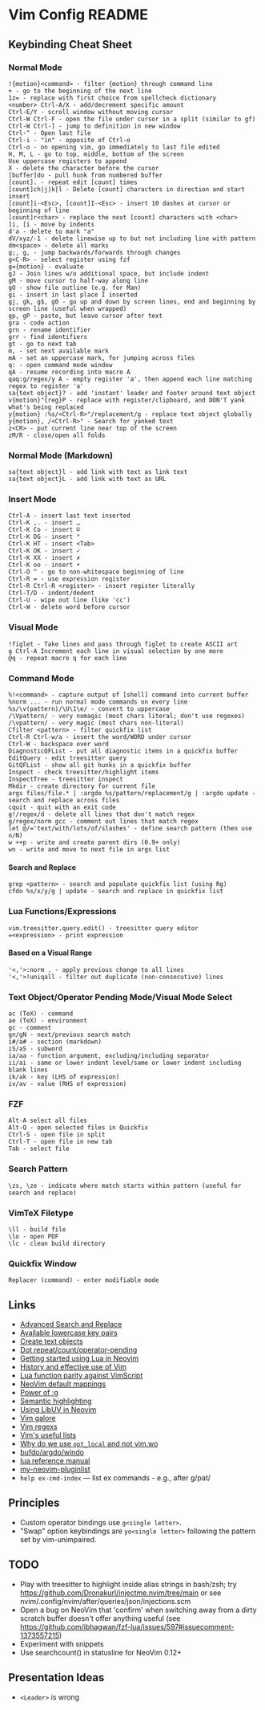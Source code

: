 # Vim Config README

## Keybinding Cheat Sheet

### Normal Mode

```text
!{motion}<command> - filter {motion} through command line
+ - go to the beginning of the next line
1z= - replace with first choice from spellcheck dictionary
<number> Ctrl-A/X - add/decrement specific amount
Ctrl-E/Y - scroll window without moving cursor
Ctrl-W Ctrl-F - open the file under cursor in a split (similar to gf)
Ctrl-W Ctrl-] - jump to definition in new window
Ctrl-^ - Open last file
Ctrl-i - "in" - opposite of Ctrl-o
Ctrl-o - on opening vim, go immediately to last file edited
H, M, L - go to top, middle, bottom of the screen
Use uppercase registers to append
X - delete the character before the cursor
[buffer]do - pull hunk from numbered buffer
[count]. - repeat edit [count] times
[count]ch|j|k|l - Delete [count] characters in direction and start insert
[count]i-<Esc>, [count]I-<Esc> - insert 10 dashes at cursor or beginning of line
[count]r<char> - replace the next [count] characters with <char>
]i, [i - move by indents
d'a - delete to mark "a"
dV/xyz/-1 - delete linewise up to but not including line with pattern
dm<space> - delete all marks
g;, g, - jump backwards/forwards through changes
g<C-R> - select register using fzf
g={motion} - evaluate
gJ - Join lines w/o additional space, but include indent
gM - move cursor to half-way along line
gO - show file outline (e.g. for Man)
gi - insert in last place I inserted
gj, gk, g$, g0 - go up and down by screen lines, end and beginning by screen line (useful when wrapped)
gp, gP - paste, but leave cursor after text
gra - code action
grn - rename identifier
grr - find identifiers
gt - go to next tab
m, - set next available mark
mA - set an uppercase mark, for jumping across files
q: - open command mode window
qA - resume recording into macro A
qaq:g/regex/y A - empty register 'a', then append each line matching regex to register 'a'
sa{text object}? - add 'instant' leader and footer around text object
v{motion}"{reg}P - replace with register/clipboard, and DON'T yank what's being replaced
y{motion} :%s/<Ctrl-R>"/replacement/g - replace text object globally
y{motion}, /<Ctrl-R>" - Search for yanked text
z<CR> - put current line near top of the screen
zM/R - close/open all folds
```

### Normal Mode (Markdown)

```text
sa{text object}l - add link with text as link text
sa{text object}L - add link with text as URL
```

### Insert Mode

```text
Ctrl-A - insert last text inserted
Ctrl-K ,. - insert …
Ctrl-K Co - insert ©
Ctrl-K DG - insert °
Ctrl-K HT - insert <Tab>
Ctrl-K OK - insert ✓
Ctrl-K XX - insert ✗
Ctrl-K oo - insert •
Ctrl-O ^ - go to non-whitespace beginning of line
Ctrl-R = - use expression register
Ctrl-R Ctrl-R <register> - insert register literally
Ctrl-T/D - indent/dedent
Ctrl-U - wipe out line (like 'cc')
Ctrl-W - delete word before cursor
```

### Visual Mode

```text
!figlet - Take lines and pass through figlet to create ASCII art
g Ctrl-A Increment each line in visual selection by one more
@q - repeat macro q for each line
```

### Command Mode

```text
%!<command> - capture output of [shell] command into current buffer
%norm ... - run normal mode commands on every line
%s/\v(pattern)/\U\1\e/ - convert to uppercase
/\Vpattern/ - very nomagic (most chars literal; don't use regexes)
/\vpattern/ - very magic (most chars non-literal)
Cfilter <pattern> - filter quickfix list
Ctrl-R Ctrl-w/a - insert the word/WORD under cursor
Ctrl-W - backspace over word
DiagnosticQFList - put all diagnostic items in a quickfix buffer
EditQuery - edit treesitter query
GitQFList - show all git hunks in a quickfix buffer
Inspect - check treesitter/highlight items
InspectTree - treesitter inspect
Mkdir - create directory for current file
args files/file.* | :argdo %s/pattern/replacement/g | :argdo update - search and replace across files
cquit - quit with an exit code
g!/regex/d - delete all lines that don't match regex
g/regex/norm gcc - comment out lines that match regex
let @/='text/with/lots/of/slashes' - define search pattern (then use n/N)
w ++p - write and create parent dirs (0.9+ only)
wn - write and move to next file in args list
```

#### Search and Replace

```text
grep <pattern> - search and populate quickfix list (using Rg)
cfdo %s/x/y/g | update - search and replace in quickfix list
```

### Lua Functions/Expressions

```text
vim.treesitter.query.edit() - treesitter query editor
=<expression> - print expression
```

#### Based on a Visual Range

```text
'<,'>:norm . - apply previous change to all lines
'<,'>!uniqall - filter out duplicate (non-consecutive) lines
```

### Text Object/Operator Pending Mode/Visual Mode Select

```text
ac (TeX) - command
ae (TeX) - environment
gc - comment
gn/gN - next/previous search match
i#/a# - section (markdown)
iS/aS - subword
ia/aa - function argument, excluding/including separator
ii/ai - same or lower indent level/same or lower indent including blank lines
ik/ak - key (LHS of expression)
iv/av - value (RHS of expression)
```

### FZF

```text
Alt-A select all files
Alt-Q - open selected files in Quickfix
Ctrl-S - open file in split
Ctrl-T - open file in new tab
Tab - select file
```

### Search Pattern

```text
\zs, \ze - indicate where match starts within pattern (useful for search and replace)
```

### VimTeX Filetype

```text
\ll - build file
\lo - open PDF
\lc - clean build directory
```

### Quickfix Window

```text
Replacer (command) - enter modifiable mode
```

## Links

- [Advanced Search and Replace](https://gosukiwi.github.io/vim/2022/04/19/vim-advanced-search-and-replace.html)
- [Available lowercase key pairs](https://gist.github.com/romainl/1f93db9dc976ba851bbb)
- [Create text objects](https://thevaluable.dev/vim-create-text-objects/)
- [Dot repeat/count/operator-pending](https://www.vikasraj.dev/blog/vim-dot-repeat)
- [Getting started using Lua in Neovim](https://github.com/nanotee/nvim-lua-guide)
- [History and effective use of Vim](https://begriffs.com/posts/2019-07-19-history-use-vim.html)
- [Lua function parity against VimScript](https://github.com/neovim/neovim/issues/18393)
- [NeoVim default mappings](https://docs.google.com/spreadsheets/d/1EJMLr_MPrYiO1TKJ2MjNkR-fA5Wgxa782-f0Wtdpz0w)
- [Power of :g](https://vim.fandom.com/wiki/Power_of_g)
- [Semantic highlighting](https://gist.github.com/swarn/fb37d9eefe1bc616c2a7e476c0bc0316)
- [Using LibUV in Neovim](https://teukka.tech/vimloop.html)
- [Vim galore](https://github.com/mhinz/vim-galore)
- [Vim regexs](https://vi.stackexchange.com/a/2279/91)
- [Vim's useful lists](https://codeinthehole.com/tips/vim-lists/)
- [Why do we use `opt_local` and not vim.wo](https://github.com/neovim/neovim/issues/20271)
- [bufdo/argdo/windo](https://jovica.org/posts/vim-edit-multiple-files/)
- [lua reference manual](https://www.lua.org/manual/5.1/manual.html)
- [my-neovim-pluginlist](https://yutkat.github.io/my-neovim-pluginlist/)
- `help ex-cmd-index` — list ex commands - e.g., after g/pat/

## Principles

- Custom operator bindings use `g<single letter>`.
- "Swap" option keybindings are `yo<single letter>` following the pattern set by vim-unimpaired.

## TODO

- Play with treesitter to highlight inside alias strings in bash/zsh; try <https://github.com/Dronakurl/injectme.nvim/tree/main> or see nvim/.config/nvim/after/queries/json/injections.scm
- Open a bug on NeoVim that 'confirm' when switching away from a dirty scratch buffer doesn't offer anything useful (see <https://github.com/ibhagwan/fzf-lua/issues/597#issuecomment-1373557215>)
- Experiment with snippets
- Use searchcount() in statusline for NeoVim 0.12+

## Presentation Ideas

- `<Leader>` is wrong
